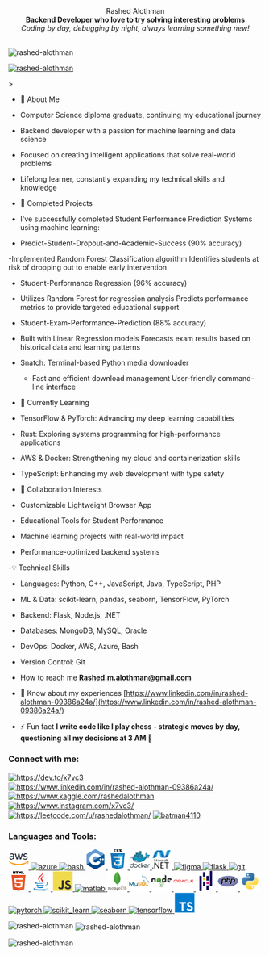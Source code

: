 <div align="center">Rashed Alothman</div>
<div align="center">
  <strong>Backend Developer who love to try solving interesting problems</strong><br>
  <i>Coding by day, debugging by night, always learning something new!</i>
</div>
<br>
<p align="left">
  <img src="https://komarev.com/ghpvc/?username=rashed-alothman&label=Profile%20views&color=0e75b6&style=flat" alt="rashed-alothman" />
</p>

<p align="left"> <a href="https://github-profile-trophy.vercel.app"><img src="https://github-profile-trophy.vercel.app/?username=rashed-alothman" alt="rashed-alothman" /></a> </p>
>


- 🤖 About Me

 - Computer Science diploma graduate, continuing my educational journey
 - Backend developer with a passion for machine learning and data science
 - Focused on creating intelligent applications that solve real-world problems
 - Lifelong learner, constantly expanding my technical skills and knowledge

- 🔭 Completed Projects
 
 - I've successfully completed Student Performance Prediction Systems using machine learning:

 - Predict-Student-Dropout-and-Academic-Success (90% accuracy)

  -Implemented Random Forest Classification algorithm
   Identifies students at risk of dropping out to enable early intervention


 - Student-Performance Regression (96% accuracy)

  - Utilizes Random Forest for regression analysis
    Predicts performance metrics to provide targeted educational support


 - Student-Exam-Performance-Prediction (88% accuracy)

  - Built with Linear Regression models
    Forecasts exam results based on historical data and learning patterns


 - Snatch: Terminal-based Python media downloader

   - Fast and efficient download management
     User-friendly command-line interface

- 🌱 Currently Learning

 - TensorFlow & PyTorch: Advancing my deep learning capabilities
 - Rust: Exploring systems programming for high-performance applications
 - AWS & Docker: Strengthening my cloud and containerization skills
 - TypeScript: Enhancing my web development with type safety

- 👯 Collaboration Interests

 - Customizable Lightweight Browser App
 - Educational Tools for Student Performance
 - Machine learning projects with real-world impact
 - Performance-optimized backend systems

-💡 Technical Skills
 - Languages:       Python, C++, JavaScript, Java, TypeScript, PHP
 - ML & Data:       scikit-learn, pandas, seaborn, TensorFlow, PyTorch
 - Backend:         Flask, Node.js, .NET
 - Databases:       MongoDB, MySQL, Oracle
 - DevOps:          Docker, AWS, Azure, Bash
 - Version Control: Git

-  How to reach me **Rashed.m.alothman@gmail.com**

- 📄 Know about my experiences [https://www.linkedin.com/in/rashed-alothman-09386a24a/](https://www.linkedin.com/in/rashed-alothman-09386a24a/)

- ⚡ Fun fact **I write code like I play chess - strategic moves by day, questioning all my decisions at 3 AM 🎲**

<h3 align="left">Connect with me:</h3>
<p align="left">
<a href="https://dev.to/https://dev.to/x7vc3" target="blank"><img align="center" src="https://raw.githubusercontent.com/rahuldkjain/github-profile-readme-generator/master/src/images/icons/Social/devto.svg" alt="https://dev.to/x7vc3" height="30" width="40" /></a>
<a href="https://linkedin.com/in/https://www.linkedin.com/in/rashed-alothman-09386a24a/" target="blank"><img align="center" src="https://raw.githubusercontent.com/rahuldkjain/github-profile-readme-generator/master/src/images/icons/Social/linked-in-alt.svg" alt="https://www.linkedin.com/in/rashed-alothman-09386a24a/" height="30" width="40" /></a>
<a href="https://kaggle.com/https://www.kaggle.com/rashedalothman" target="blank"><img align="center" src="https://raw.githubusercontent.com/rahuldkjain/github-profile-readme-generator/master/src/images/icons/Social/kaggle.svg" alt="https://www.kaggle.com/rashedalothman" height="30" width="40" /></a>
<a href="https://instagram.com/https://www.instagram.com/x7vc3/" target="blank"><img align="center" src="https://raw.githubusercontent.com/rahuldkjain/github-profile-readme-generator/master/src/images/icons/Social/instagram.svg" alt="https://www.instagram.com/x7vc3/" height="30" width="40" /></a>
<a href="https://www.leetcode.com/https://leetcode.com/u/rashedalothman/" target="blank"><img align="center" src="https://raw.githubusercontent.com/rahuldkjain/github-profile-readme-generator/master/src/images/icons/Social/leet-code.svg" alt="https://leetcode.com/u/rashedalothman/" height="30" width="40" /></a>
<a href="https://discord.gg/batman4110" target="blank"><img align="center" src="https://raw.githubusercontent.com/rahuldkjain/github-profile-readme-generator/master/src/images/icons/Social/discord.svg" alt="batman4110" height="30" width="40" /></a>
</p>

<h3 align="left">Languages and Tools:</h3>
<p align="left"> <a href="https://aws.amazon.com" target="_blank" rel="noreferrer"> <img src="https://raw.githubusercontent.com/devicons/devicon/master/icons/amazonwebservices/amazonwebservices-original-wordmark.svg" alt="aws" width="40" height="40"/> </a> <a href="https://azure.microsoft.com/en-in/" target="_blank" rel="noreferrer"> <img src="https://www.vectorlogo.zone/logos/microsoft_azure/microsoft_azure-icon.svg" alt="azure" width="40" height="40"/> </a> <a href="https://www.gnu.org/software/bash/" target="_blank" rel="noreferrer"> <img src="https://www.vectorlogo.zone/logos/gnu_bash/gnu_bash-icon.svg" alt="bash" width="40" height="40"/> </a> <a href="https://www.w3schools.com/cpp/" target="_blank" rel="noreferrer"> <img src="https://raw.githubusercontent.com/devicons/devicon/master/icons/cplusplus/cplusplus-original.svg" alt="cplusplus" width="40" height="40"/> </a> <a href="https://www.w3schools.com/css/" target="_blank" rel="noreferrer"> <img src="https://raw.githubusercontent.com/devicons/devicon/master/icons/css3/css3-original-wordmark.svg" alt="css3" width="40" height="40"/> </a> <a href="https://www.docker.com/" target="_blank" rel="noreferrer"> <img src="https://raw.githubusercontent.com/devicons/devicon/master/icons/docker/docker-original-wordmark.svg" alt="docker" width="40" height="40"/> </a> <a href="https://dotnet.microsoft.com/" target="_blank" rel="noreferrer"> <img src="https://raw.githubusercontent.com/devicons/devicon/master/icons/dot-net/dot-net-original-wordmark.svg" alt="dotnet" width="40" height="40"/> </a> <a href="https://www.figma.com/" target="_blank" rel="noreferrer"> <img src="https://www.vectorlogo.zone/logos/figma/figma-icon.svg" alt="figma" width="40" height="40"/> </a> <a href="https://flask.palletsprojects.com/" target="_blank" rel="noreferrer"> <img src="https://www.vectorlogo.zone/logos/pocoo_flask/pocoo_flask-icon.svg" alt="flask" width="40" height="40"/> </a> <a href="https://git-scm.com/" target="_blank" rel="noreferrer"> <img src="https://www.vectorlogo.zone/logos/git-scm/git-scm-icon.svg" alt="git" width="40" height="40"/> </a> <a href="https://www.w3.org/html/" target="_blank" rel="noreferrer"> <img src="https://raw.githubusercontent.com/devicons/devicon/master/icons/html5/html5-original-wordmark.svg" alt="html5" width="40" height="40"/> </a> <a href="https://www.java.com" target="_blank" rel="noreferrer"> <img src="https://raw.githubusercontent.com/devicons/devicon/master/icons/java/java-original.svg" alt="java" width="40" height="40"/> </a> <a href="https://developer.mozilla.org/en-US/docs/Web/JavaScript" target="_blank" rel="noreferrer"> <img src="https://raw.githubusercontent.com/devicons/devicon/master/icons/javascript/javascript-original.svg" alt="javascript" width="40" height="40"/> </a> <a href="https://www.mathworks.com/" target="_blank" rel="noreferrer"> <img src="https://upload.wikimedia.org/wikipedia/commons/2/21/Matlab_Logo.png" alt="matlab" width="40" height="40"/> </a> <a href="https://www.mongodb.com/" target="_blank" rel="noreferrer"> <img src="https://raw.githubusercontent.com/devicons/devicon/master/icons/mongodb/mongodb-original-wordmark.svg" alt="mongodb" width="40" height="40"/> </a> <a href="https://www.mysql.com/" target="_blank" rel="noreferrer"> <img src="https://raw.githubusercontent.com/devicons/devicon/master/icons/mysql/mysql-original-wordmark.svg" alt="mysql" width="40" height="40"/> </a> <a href="https://nodejs.org" target="_blank" rel="noreferrer"> <img src="https://raw.githubusercontent.com/devicons/devicon/master/icons/nodejs/nodejs-original-wordmark.svg" alt="nodejs" width="40" height="40"/> </a> <a href="https://www.oracle.com/" target="_blank" rel="noreferrer"> <img src="https://raw.githubusercontent.com/devicons/devicon/master/icons/oracle/oracle-original.svg" alt="oracle" width="40" height="40"/> </a> <a href="https://pandas.pydata.org/" target="_blank" rel="noreferrer"> <img src="https://raw.githubusercontent.com/devicons/devicon/2ae2a900d2f041da66e950e4d48052658d850630/icons/pandas/pandas-original.svg" alt="pandas" width="40" height="40"/> </a> <a href="https://www.php.net" target="_blank" rel="noreferrer"> <img src="https://raw.githubusercontent.com/devicons/devicon/master/icons/php/php-original.svg" alt="php" width="40" height="40"/> </a> <a href="https://www.python.org" target="_blank" rel="noreferrer"> <img src="https://raw.githubusercontent.com/devicons/devicon/master/icons/python/python-original.svg" alt="python" width="40" height="40"/> </a> <a href="https://pytorch.org/" target="_blank" rel="noreferrer"> <img src="https://www.vectorlogo.zone/logos/pytorch/pytorch-icon.svg" alt="pytorch" width="40" height="40"/> </a> <a href="https://scikit-learn.org/" target="_blank" rel="noreferrer"> <img src="https://upload.wikimedia.org/wikipedia/commons/0/05/Scikit_learn_logo_small.svg" alt="scikit_learn" width="40" height="40"/> </a> <a href="https://seaborn.pydata.org/" target="_blank" rel="noreferrer"> <img src="https://seaborn.pydata.org/_images/logo-mark-lightbg.svg" alt="seaborn" width="40" height="40"/> </a> <a href="https://www.tensorflow.org" target="_blank" rel="noreferrer"> <img src="https://www.vectorlogo.zone/logos/tensorflow/tensorflow-icon.svg" alt="tensorflow" width="40" height="40"/> </a> <a href="https://www.typescriptlang.org/" target="_blank" rel="noreferrer"> <img src="https://raw.githubusercontent.com/devicons/devicon/master/icons/typescript/typescript-original.svg" alt="typescript" width="40" height="40"/> </a> </p>


<p><img align="left" src="https://github-readme-stats.vercel.app/api/top-langs?username=rashed-alothman&show_icons=true&locale=en&layout=compact&theme=dark" alt="rashed-alothman" /></p>
<p>&nbsp;<img align="center" src="https://github-readme-stats.vercel.app/api?username=rashed-alothman&show_icons=true&locale=en&theme=dark" alt="rashed-alothman" /></p>
<p><img align="center" src="https://github-readme-streak-stats.herokuapp.com/?user=rashed-alothman&theme=dark" alt="rashed-alothman" /></p>
